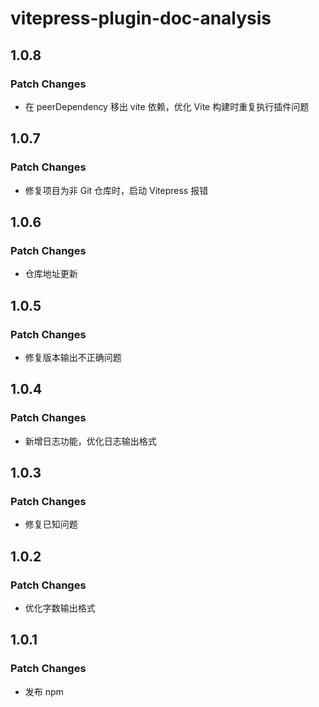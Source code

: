 # vitepress-plugin-doc-analysis

## 1.0.8

### Patch Changes

- 在 peerDependency 移出 vite 依赖，优化 Vite 构建时重复执行插件问题

## 1.0.7

### Patch Changes

- 修复项目为非 Git 仓库时，启动 Vitepress 报错

## 1.0.6

### Patch Changes

- 仓库地址更新

## 1.0.5

### Patch Changes

- 修复版本输出不正确问题

## 1.0.4

### Patch Changes

- 新增日志功能，优化日志输出格式

## 1.0.3

### Patch Changes

- 修复已知问题

## 1.0.2

### Patch Changes

- 优化字数输出格式

## 1.0.1

### Patch Changes

- 发布 npm
